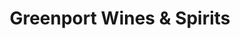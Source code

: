 ---
title: "Greenport Wines & Spirits"
url: /greenport/greenport-wines-und-spirits/
shop: Spirituosen
---